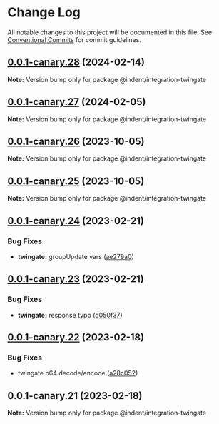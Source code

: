 # Change Log

All notable changes to this project will be documented in this file.
See [Conventional Commits](https://conventionalcommits.org) for commit guidelines.

## [0.0.1-canary.28](https://github.com/indentapis/integrations/compare/@indent/integration-twingate@0.0.1-canary.27...@indent/integration-twingate@0.0.1-canary.28) (2024-02-14)

**Note:** Version bump only for package @indent/integration-twingate





## [0.0.1-canary.27](https://github.com/indentapis/integrations/compare/@indent/integration-twingate@0.0.1-canary.26...@indent/integration-twingate@0.0.1-canary.27) (2024-02-05)

**Note:** Version bump only for package @indent/integration-twingate





## [0.0.1-canary.26](https://github.com/indentapis/integrations/compare/@indent/integration-twingate@0.0.1-canary.25...@indent/integration-twingate@0.0.1-canary.26) (2023-10-05)

**Note:** Version bump only for package @indent/integration-twingate





## [0.0.1-canary.25](https://github.com/indentapis/integrations/compare/@indent/integration-twingate@0.0.1-canary.24...@indent/integration-twingate@0.0.1-canary.25) (2023-10-05)

**Note:** Version bump only for package @indent/integration-twingate





## [0.0.1-canary.24](https://github.com/indentapis/integrations/compare/@indent/integration-twingate@0.0.1-canary.23...@indent/integration-twingate@0.0.1-canary.24) (2023-02-21)


### Bug Fixes

* **twingate:** groupUpdate vars ([ae279a0](https://github.com/indentapis/integrations/commit/ae279a0f087523aebef7f6d25bb3e98faa19b590))





## [0.0.1-canary.23](https://github.com/indentapis/integrations/compare/@indent/integration-twingate@0.0.1-canary.22...@indent/integration-twingate@0.0.1-canary.23) (2023-02-21)


### Bug Fixes

* **twingate:** response typo ([d050f37](https://github.com/indentapis/integrations/commit/d050f37b2ddec2d4fab4c181555086099c463568))





## [0.0.1-canary.22](https://github.com/indentapis/integrations/compare/@indent/integration-twingate@0.0.1-canary.21...@indent/integration-twingate@0.0.1-canary.22) (2023-02-18)


### Bug Fixes

* twingate b64 decode/encode ([a28c052](https://github.com/indentapis/integrations/commit/a28c052e18adf43087dc783da939a47f100455a4))





## 0.0.1-canary.21 (2023-02-18)

**Note:** Version bump only for package @indent/integration-twingate

